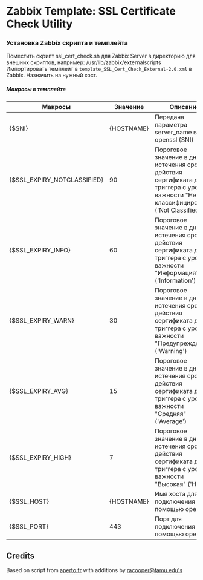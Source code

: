 # Zabbix Template: SSL Certificate Check Utility

### Установка Zabbix скрипта и темплейта

Поместить скрипт ssl_cert_check.sh для Zabbix Server в директорию для внешних скриптов, например: /usr/lib/zabbix/externalscripts
Импортировать темплейт в `template_SSL_Cert_Check_External-2.0.xml` в Zabbix. Назначить на нужный хост.

##### Макросы в темплейте

| Макросы                     | Значение      | Описание                              
| --------------------------- | ------------- | ------------------------------------------------
| {$SNI}                      | {HOSTNAME}    | Передача параметра server_name в openssl (SNI)
| {$SSL_EXPIRY_NOTCLASSIFIED} | 90            | Пороговое значение в днях до истечения срока действия сертификата для триггера с уровнем важности "Не классифицировано" ('Not Classified')
| {$SSL_EXPIRY_INFO}          | 60            | Пороговое значение в днях до истечения срока действия сертификата для триггера с уровнем важности "Информация" ('Information')
| {$SSL_EXPIRY_WARN}          | 30            | Пороговое значение в днях до истечения срока действия сертификата для триггера с уровнем важности "Предупреждение" ('Warning')
| {$SSL_EXPIRY_AVG}           | 15            | Пороговое значение в днях до истечения срока действия сертификата для триггера с уровнем важности "Средняя" ('Average')
| {$SSL_EXPIRY_HIGH}          | 7             | Пороговое значение в днях до истечения срока действия сертификата для триггера с уровнем важности "Высокая" ('High')
| {$SSL_HOST}                 | {HOSTNAME}    | Имя хоста для подключения с помощью openssl
| {$SSL_PORT}                 | 443           | Порт для подключения с помощью openssl


## Credits

Based on script from [aperto.fr](http://aperto.fr/cms/en/blog/15-blog-en/15-ssl-certificate-expiration-monitoring-with-zabbix.html) with additions by [racooper@tamu.edu's](https://share.zabbix.com/owner/github_631895)

